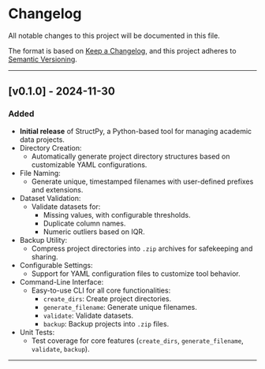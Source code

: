 # Changelog

All notable changes to this project will be documented in this file.

The format is based on [Keep a Changelog](https://keepachangelog.com/), and this project adheres to [Semantic Versioning](https://semver.org/).

---

## [v0.1.0] - 2024-11-30
### Added
- **Initial release** of StructPy, a Python-based tool for managing academic data projects.
- Directory Creation:
  - Automatically generate project directory structures based on customizable YAML configurations.
- File Naming:
  - Generate unique, timestamped filenames with user-defined prefixes and extensions.
- Dataset Validation:
  - Validate datasets for:
    - Missing values, with configurable thresholds.
    - Duplicate column names.
    - Numeric outliers based on IQR.
- Backup Utility:
  - Compress project directories into `.zip` archives for safekeeping and sharing.
- Configurable Settings:
  - Support for YAML configuration files to customize tool behavior.
- Command-Line Interface:
  - Easy-to-use CLI for all core functionalities:
    - `create_dirs`: Create project directories.
    - `generate_filename`: Generate unique filenames.
    - `validate`: Validate datasets.
    - `backup`: Backup projects into `.zip` files.
- Unit Tests:
  - Test coverage for core features (`create_dirs`, `generate_filename`, `validate`, `backup`).

---



